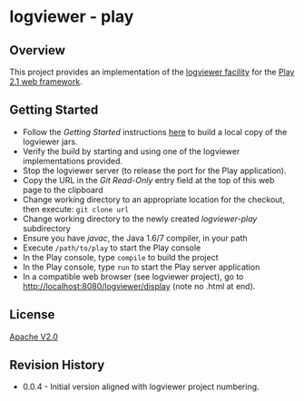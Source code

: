 # logviewer - play

## Overview

This project provides an implementation of the [logviewer facility](https://github.com/satyagraha/logviewer) for
the [Play 2.1 web framework](http://www.playframework.com/).

## Getting Started

- Follow the _Getting Started_ instructions [here](https://github.com/satyagraha/logviewer) to build a local
copy of the logviewer jars.
- Verify the build by starting and using one of the logviewer implementations provided.
- Stop the logviewer server (to release the port for the Play application).
- Copy the URL in the _Git Read-Only_ entry field at the top of this web page to the clipboard
- Change working directory to an appropriate location for the checkout, then execute: `git clone url`
- Change working directory to the newly created _logviewer-play_ subdirectory
- Ensure you have _javac_, the Java 1.6/7 compiler, in your path
- Execute `/path/to/play` to start the Play console
- In the Play console, type `compile` to build the project
- In the Play console, type `run` to start the Play server application
- In a compatible web browser (see logviewer project), go to
[http://localhost:8080/logviewer/display](http://localhost:8080/logviewer/display) (note no .html at end).

## License

[Apache V2.0](http://www.apache.org/licenses/)
 
## Revision History

- 0.0.4 - Initial version aligned with logviewer project numbering.
